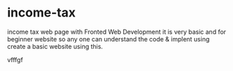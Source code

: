 # income-tax
income tax web page with Fronted Web Development
 it is very basic and for beginner website so any one can understand the code & implent using create a basic website using this.

vfffgf
